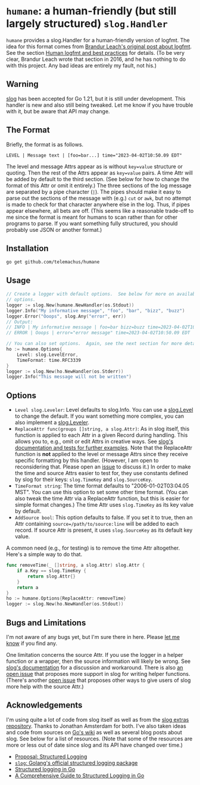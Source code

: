 # `humane`: a human-friendly (but still largely structured) `slog.Handler`

`humane` provides a slog.Handler for a human-friendly version of logfmt.  The
idea for this format comes from [Brandur Leach's original post about
logfmt][logfmt].  See the section [Human logfmt and best practices][details]
for details.  (To be very clear, Brandur Leach wrote that section in 2016, and
he has nothing to do with this project.  Any bad ideas are entirely my fault,
not his.)

[logfmt]: https://brandur.org/logfmt
[details]: https://brandur.org/logfmt#human

## Warning

[slog][slogdiscussion] has been accepted for Go 1.21, but it is still under
development.  This handler is new and also still being tweaked.  Let me know
if you have trouble with it, but be aware that API may change.

[slogdiscussion]: https://github.com/golang/go/issues/56345

## The Format

Briefly, the format is as follows.

```
LEVEL | Message text | [foo=bar...] time="2023-04-02T10:50.09 EDT"
```

The level and message Attrs appear as is without `key=value` structure or
quoting.  Then the rest of the Attrs appear as `key=value` pairs.  A time Attr
will be added by default to the third section.  (See below for how to change
the format of this Attr or omit it entirely.)  The three sections of the log
message are separated by a pipe character (`|`).  The pipes should make it easy
to parse out the sections of the message with (e.g.) `cut` or `awk`, but no
attempt is made to check for that character anywhere else in the log.  Thus, if
pipes appear elsewhere, all bets are off.  (This seems like a reasonable
trade-off to me since the format is meant for humans to scan rather than for
other programs to parse.  If you want something fully structured, you should
probably use JSON or another format.)

## Installation

```
go get github.com/telemachus/humane
```

## Usage

```go
// Create a logger with default options.  See below for more on available
// options.
logger := slog.New(humane.NewHandler(os.Stdout))
logger.Info("My informative message", "foo", "bar", "bizz", "buzz")
logger.Error("Ooops", slog.Any("error", err))
// Output:
// INFO | My informative message | foo=bar bizz=buzz time=2023-04-02T10:50.09 EDT
// ERROR | Ooops | error="error message" time=2023-04-02T10:50.09 EDT

// You can also set options.  Again, see the next section for more details.
ho := humane.Options{
    Level: slog.LevelError,
    TimeFormat: time.RFC3339
}
logger := slog.New(ho.NewHandler(os.Stderr))
logger.Info("This message will not be written")
```

## Options

+ `Level slog.Leveler`: Level defaults to slog.Info.  You can use
  a [slog.Level](https://pkg.go.dev/golang.org/x/exp/slog#Level) to change
  the default.  If you want something more complex, you can also implement
  a [slog.Leveler](https://pkg.go.dev/golang.org/x/exp/slog#Leveler).
+ `ReplaceAttr func(groups []string, a slog.Attr)`: As in slog itself, this
  function is applied to each Attr in a given Record during handling.  This
  allows you to, e.g., omit or edit Attrs in creative ways.  See [slog's
  documentation and tests for further examples](slog).  Note that the
  ReplaceAttr function is **not** applied to the level or message Attrs since
  they receive specific formatting by this handler.  (However, I am open to
  reconsidering that.  Please open an [issue][issue] to discuss it.)  In order
  to make the time and source Attrs easier to test for, they use constants
  defined by slog for their keys: `slog.TimeKey` and `slog.SourceKey`.
+ `TimeFormat string`: The time format defaults to "2006-01-02T03:04.05 MST".
  You can use this option to set some other time format.  (You can also tweak
  the time Attr via a ReplaceAttr function, but this is easier for simple
  format changes.)  The time Attr uses `slog.TimeKey` as its key value by
  default.
+ `AddSource bool`: This option defaults to false.  If you set it to true,
  then an Attr containing `source=/path/to/source:line` will be added to each
  record.  If source Attr is present, it uses `slog.SourceKey` as its default
  key value.

A common need (e.g., for testing) is to remove the time Attr altogether.
Here's a simple way to do that.

```go
func removeTime(_ []string, a slog.Attr) slog.Attr {
    if a.Key == slog.TimeKey {
        return slog.Attr{}
    }
    return a
}
ho := humane.Options{ReplaceAttr: removeTime}
logger := slog.New(ho.NewHandler(os.Stdout))
```

[slog]: https://pkg.go.dev/golang.org/x/exp/slog
[issue]: https://github.com/telemachus/humane/issues

## Bugs and Limitations

I'm not aware of any bugs yet, but I'm sure there in here.  Please [let me
know][issue] if you find any.

One limitation concerns the source Attr.  If you use the logger in a helper
function or a wrapper, then the source information will likely be wrong.  See
[slog's documentation][sourceproblem] for a discussion and workaround.  There
is also [an open issue][sourceissue] that proposes more support in slog for
writing helper functions.  (There's another [open issue][pcissue] that
proposes other ways to give users of slog more help with the source Attr.)

[sourceproblem]: https://pkg.go.dev/golang.org/x/exp/slog#hdr-Wrapping_output_methods
[sourceissue]: https://github.com/golang/go/issues/59145
[pcissue]: https://github.com/golang/go/issues/59280


## Acknowledgements

I'm using quite a lot of code from slog itself as well as from the [slog
extras repository][slogextras].  Thanks to Jonathan Amsterdam for both.  I've
also taken ideas and code from sources on [Go's wiki][wiki] as well as several
blog posts about slog.  See below for a list of resources. (Note that some of
the resources are more or less out of date since slog and its API have changed
over time.)

+ [Proposal: Structured Logging][proposal]
+ [`slog`: Golang's official structured logging package][sobyte]
+ [Structured logging in Go][mrkaran]
+ [A Comprehensive Guide to Structured Logging in Go][betterstack]

[slogextras]: https://github.com/jba/slog
[wiki]: https://github.com/golang/go/wiki/Resources-for-slog
[proposal]: https://go.googlesource.com/proposal/+/master/design/56345-structured-logging.md
[sobyte]: https://www.sobyte.net/post/2022-10/go-slog/
[mrkaran]: https://mrkaran.dev/posts/structured-logging-in-go-with-slog/
[betterstack]: https://betterstack.com/community/guides/logging/logging-in-go/
